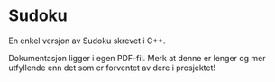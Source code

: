 # Sudoku

En enkel versjon av Sudoku skrevet i C++.

Dokumentasjon ligger i egen PDF-fil. Merk at denne er lenger og mer utfyllende enn det som er forventet av dere i prosjektet!
